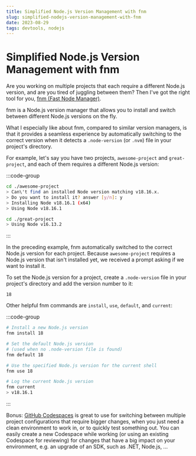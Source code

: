 ```yaml
---
title: Simplified Node.js Version Management with fnm
slug: simplified-nodejs-version-management-with-fnm
date: 2023-08-29
tags: devtools, nodejs
---
```


# Simplified Node.js Version Management with fnm

Are you working on multiple projects that each require a different Node.js version, and are you tired of juggling between them?
Then I've got the right tool for you, [fnm (Fast Node Manager)](https://github.com/Schniz/fnm).

fnm is a Node.js version manager that allows you to install and switch between different Node.js versions on the fly.

What I especially like about fnm, compared to similar version managers, is that it provides a seamless experience by automatically switching to the correct version when it detects a `.node-version` (or `.nvm`) file in your project's directory.

For example, let's say you have two projects, `awesome-project` and `great-project`, and each of them requires a different Node.js version:

:::code-group

```bash [title=cd ./awesome-project]
cd ./awesome-project
> Can\'t find an installed Node version matching v18.16.x.
> Do you want to install it? answer [y/n]: y
> Installing Node v18.16.1 (x64)
> Using Node v18.16.1
```

```bash [title=cd ./great-project]
cd ./great-project
> Using Node v16.13.2
```

:::

In the preceding example, fnm automatically switched to the correct Node.js version for each project.
Because `awesome-project` requires a Node.js version that isn't installed yet, we received a prompt asking if we want to install it.

To set the Node.js version for a project, create a `.node-version` file in your project's directory and add the version number to it:

```txt:.node-version
18
```

Other helpful fnm commands are `install`, `use`, `default`, and `current`:

:::code-group

```bash [title=Install]
# Install a new Node.js version
fnm install 18
```

```bash [title=Default]
# Set the default Node.js version
# (used when no .node-version file is found)
fnm default 18
```

```bash [title=Use]
# Use the specified Node.js version for the current shell
fnm use 18
```

```bash [title=Current]
# Log the current Node.js version
fnm current
> v18.16.1
```

:::

Bonus: [GitHub Codespaces](https://github.com/features/codespaces) is great to use for switching between multiple project configurations that require bigger changes, when you just need a clean environment to work in, or to quickly test something out.
You can easily create a new Codespace while working (or using an existing Codespace for reviewing) for changes that have a big impact on your environment, e.g. an upgrade of an SDK, such as .NET, Node.js, ...
